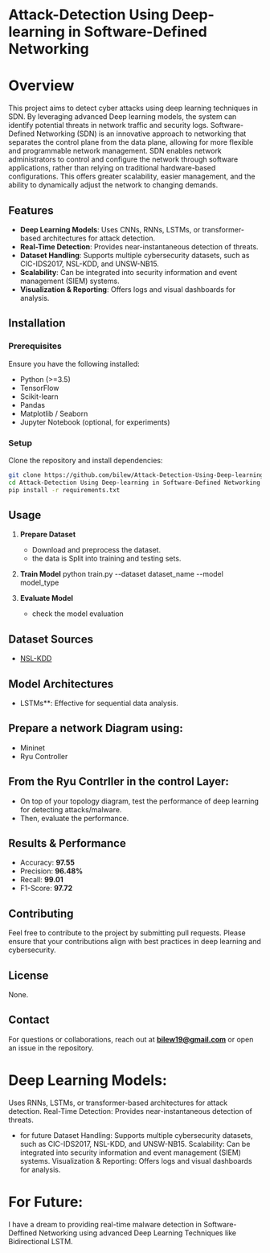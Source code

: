 # Attack-Detection Using Deep-learning in Software-Defined Networking  
# Overview
This project aims to detect cyber attacks using deep learning techniques in SDN. By leveraging advanced Deep learning models, the system can identify potential threats in network traffic and security logs.
Software-Defined Networking (SDN) is an innovative approach to networking that separates the control plane from the data plane, allowing for more flexible and programmable network management. SDN enables network administrators to control and configure the network through software applications, rather than relying on traditional hardware-based configurations. This offers greater scalability, easier management, and the ability to dynamically adjust the network to changing demands.


## Features
- **Deep Learning Models**: Uses CNNs, RNNs, LSTMs, or transformer-based architectures for attack detection.
- **Real-Time Detection**: Provides near-instantaneous detection of threats.
- **Dataset Handling**: Supports multiple cybersecurity datasets, such as CIC-IDS2017, NSL-KDD, and UNSW-NB15.
- **Scalability**: Can be integrated into security information and event management (SIEM) systems.
- **Visualization & Reporting**: Offers logs and visual dashboards for analysis.

## Installation
### Prerequisites
Ensure you have the following installed:
- Python (>=3.5)
- TensorFlow 
- Scikit-learn
- Pandas
- Matplotlib / Seaborn
- Jupyter Notebook (optional, for experiments)

### Setup
Clone the repository and install dependencies:
```sh
git clone https://github.com/bilew/Attack-Detection-Using-Deep-learning.git
cd Attack-Detection Using Deep-learning in Software-Defined Networking 
pip install -r requirements.txt
```

## Usage
1. **Prepare Dataset**
   - Download and preprocess the dataset.
   - the data is Split into training and testing sets.

2. **Train Model**
   python train.py --dataset dataset_name --model model_type
3. **Evaluate Model**
    - check the model evaluation 
## Dataset Sources
- [NSL-KDD](https://www.unb.ca/cic/datasets/nsl.html)
## Model Architectures
- LSTMs**: Effective for sequential data analysis.

## Prepare a network Diagram using:  
  - Mininet
  - Ryu Controller
    
## From the Ryu Contrller in the control Layer: 
   - On top of your topology diagram, test the performance of deep learning for detecting attacks/malware.
   - Then, evaluate the performance.
## Results & Performance
- Accuracy: **97.55**
- Precision: **96.48%**
- Recall: **99.01**
- F1-Score: **97.72**


## Contributing
Feel free to contribute to the project by submitting pull requests. Please ensure that your contributions align with best practices in deep learning and cybersecurity.

## License
None.

## Contact
For questions or collaborations, reach out at **bilew19@gmail.com** or open an issue in the repository.

# Deep Learning Models:
Uses RNNs, LSTMs, or transformer-based architectures for attack detection.
Real-Time Detection: Provides near-instantaneous detection of threats.
- for future 
Dataset Handling: Supports multiple cybersecurity datasets, such as CIC-IDS2017, NSL-KDD, and UNSW-NB15.
Scalability: Can be integrated into security information and event management (SIEM) systems.
Visualization & Reporting: Offers logs and visual dashboards for analysis.

# For Future:
I have a dream to providing real-time malware detection in Software-Deffined Networking using advanced Deep Learning Techniques like Bidirectional LSTM.

